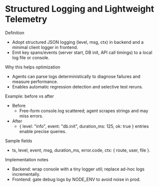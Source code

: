 # Structured Logging and Lightweight Telemetry

Definition

- Adopt structured JSON logging (level, msg, ctx) in backend and a minimal client logger in frontend.
- Emit key spans/events (server start, DB init, API call timings) to a local log file or console.

Why this helps optimization

- Agents can parse logs deterministically to diagnose failures and measure performance.
- Enables automatic regression detection and selective test reruns.

Example: before vs after

- Before
  - Free-form console.log scattered; agent scrapes strings and may miss errors.
- After
  - { level: "info", event: "db.init", duration_ms: 125, ok: true } entries enable precise queries.

Sample fields

- ts, level, event, msg, duration_ms, error.code, ctx: { route, user, file }.

Implementation notes

- Backend: wrap console with a tiny logger util; replace ad-hoc logs incrementally.
- Frontend: gate debug logs by NODE_ENV to avoid noise in prod.
